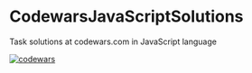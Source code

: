 # CodewarsJavaScriptSolutions
Task solutions at codewars.com in JavaScript language

[![codewars](https://www.codewars.com/users/The_KEKO/badges/large)](https://www.codewars.com/users/The_KEKO)  
